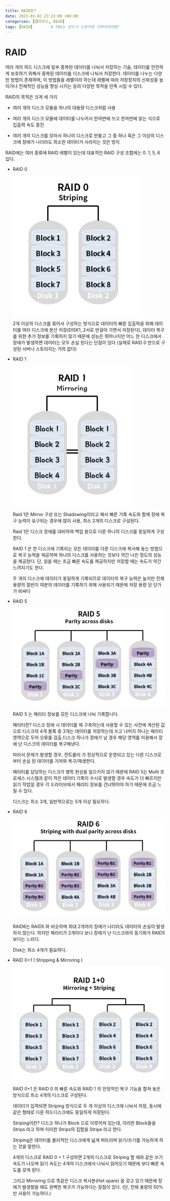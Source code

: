 ```yaml
---
title: RAID란?
date: 2023-01-02 23:23:00 +09:00
categories: [클라우드, RAID]
tags: [RAID]		# TAG는 반드시 소문자로 이루어져야함!
---
```



# RAID

여러 개의 하드 디스크에 일부 중복된 데이터를 나눠서 저장하는 기술,
데이터를 안전하게 보호하기 위해서 중복된 데이터를 디스크에 나눠서 저장한다. 데이터를 나누는 다양한 방법이 존재하며, 이 방법들을 레벨이라 하는데 레벨에 따라 저장장치의 신뢰성을 높이거나 전체적인 성능을 향상 시키는 등의 다양한 목적을 만족 시킬 수 있다.


RAID의 목적은 크게 세 가지

- 여러 개의 디스크 모듈을 하나의 대용량 디스크처럼 사용

- 여러 개의 디스크 모듈에 데이터를 나누어서 한꺼번에 쓰고 한꺼번에 읽는 식으로 입출력 속도 증진

- 여러 개의 디스크를 모아서 하나의 디스크로 만들고 그 중 하나 혹은 그 이상의 디스크에 장애가 나더라도 최소한 데이터가 사라지는 것은 방지


RAID에는 여러 종류에 RAID 레벨이 있는데 대표적인 RAID 구성 조합에는 0. 1, 5, 6 있다.



- RAID 0

    ![install01](/assets/img/RAID/RAID0.png)

    2개 이상의 디스크를 묶어서 구성하는 방식으로 데이터의 빠른 입출력을 위해 데이터를 여러 디스크에 분산 저장(DISK1, 2서로 번걸아 가면서 저장된다), 데이터 복구를 위한 추가 정보를 기록하지 않기 때문에 성능은 뛰어나지만 어느 한 디스크에서 장애가 발생하면 데이터는 모두 손실 된다는 단점이 있다 (실제로 RAID 0 만으로 구성된 서버나 스토리지는 거의 없다)


- RAID 1

    ![install01](/assets/img/RAID/RAID1.png)
    
    Raid 1은 Mirror 구성 또는 Shadowing이라고 해서 빠른 기록 속도와 함께 장애 복구 능력이 요구되는 경우에 많이 사용, 최소 2개의 디스크로 구성된다. 
    
    Raid 1은 디스크 장애를 대비하여 백업 용으로 다른 하나의 디스크를 동일하게 구성한다.
    
    RAID 1 은 한 디스크에 기록되는 모든 데이터를 다른 디스크에 복사해 놓는 방법으로 복구 능력을 제공하며 하나의 디스크를 사용하는 것보다 약간 나은 정도의 성능을 제공한다. 단, 읽을 때는 조금 빠른 속도를 제공하지만 저장할 때는 속도가 약간 느려지기도 한다.
    
    두 개의 디스크에 데이터가 동일하게 기록되므로 데이터의 복구 능력은 높지만 전체 용량의 절반이 여분의 데이터를 기록하기 위해 사용되기 때문에 저장 용량 당 단가가 비싸다



- RAID 5

    ![install01](/assets/img/RAID/RAID5.png)

    RAID 5 는 패리티 정보를 모든 디스크에 나눠 기록합니다. 
    
    패리티란? 디스크 장애 시 데이터를 재 구축하는데 사용할 수 있는 사전에 계산된 값으로 디스크의 4개 블록 중 3개는 데이터를 저장하는데 쓰고 나머지 하나는 패리티 영역으로 두어 오류를 검출,디스크 하나가 장애가 날 경우 해당 영역를 이용해서 장애 난 디스크의 데이터를 복구해낸다.
    
    따라서 문제가 발생할 경우, 컨트롤러 가 정상적으로 운영되고 있는 다른 디스크로부터 손실 된 데이터를 가져와 복구/재생한다.
    
    패리티를 담당하는 디스크가 병목 현상을 일으키지 않기 때문에 RAID 5는 Multi 프로세스 시스템과 같이 작은 데이터 기록이 수시로 발생할 경우 속도가 더 빠르지만 읽기 작업일 경우 각 드라이브에서 패리티 정보를 건너뛰어야 하기 때문에 조금 느릴 수 있다.
     
    디스크는 최소 3개, 일반적으로는 5개 이상 필요하다.



- RAID 6 

    ![install01](/assets/img/RAID/RAID16.png)

    RAID6는 RAID5 와 비슷하며 최대 2개까지 장애가 나더라도 데이터의 손실이 발생하지 않는다. 하지만 패리티가 2개이다 보니 장애가 난 디스크와의 동기화가 RAID5보다는 느리다. 
    
    Disk는 최소 4개가 필요하다.



- RAID 0+1 ( Stripping & Mirroring )

    ![install01](/assets/img/RAID/RAID1+0.png)
    
    RAID 0+1 은 RAID 0 의 빠른 속도와 RAID 1 의 안정적인 복구 기능을 합쳐 놓은 방식으로 최소 4개의 디스크로 구성된다. 
    
    데이터가 입력되면 Striping 방식으로 두 개 이상의 디스크에 나눠서 저장, 동시에 같은 형태로 다른 하드디스크에도 동일하게 저장된다.

    Striping이란? 디스크 하나가 Block 으로 이루어져 있는데, 이러한 Block들을 Strips 라고 하며 이러한 Strips의 집합을 Stripe 라고 한다.
    
    Striping은 데이터를 물리적인 디스크에게 넓게 퍼뜨리며 읽기/쓰기를 가능하게 하는 것을 말한다. 
    
    4개의 디스크로 RAID 0 + 1 구성하면 2개의 디스크로 Striping 할 때와 같은 쓰기 속도가 나오며 읽기 속도는 4개의 디스크에서 나눠서 읽어오기 때문에 보다 빠른 속도를 갖게 된다.
    
    그리고 Mirroring 으로 똑같은 디스크 복사본(Hot spare) 을 갖고 있기 때문에 장애가 발생했을 때도 완벽한 복구가 가능하다는 장점이 있다. (단, 전체 용량의 50%만 사용이 가능하다.)